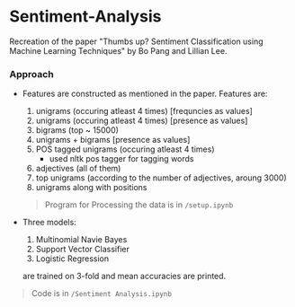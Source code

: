 # Sentiment-Analysis
Recreation of the paper "Thumbs up? Sentiment Classification using Machine Learning Techniques" by Bo Pang and Lillian Lee.

### Approach

- Features are constructed as mentioned in the paper. Features are:
  1. unigrams (occuring atleast 4 times) [frequncies as values]
  2. unigrams (occuring atleast 4 times) [presence as values]
  3. bigrams (top ~ 15000)
  4. unigrams + bigrams [presence as values]
  5. POS tagged unigrams (occuring atleast 4 times)
     - used nltk pos tagger for tagging words
  6. adjectives (all of them)
  7. top unigrams (according to the number of adjectives, aroung 3000)
  8. unigrams along with positions

  > Program for Processing the data is in `/setup.ipynb`

- Three models:
  1. Multinomial Navie Bayes
  2. Support Vector Classifier
  3. Logistic Regression
 
   are trained on 3-fold and mean accuracies are printed.
  
> Code is in `/Sentiment Analysis.ipynb`
